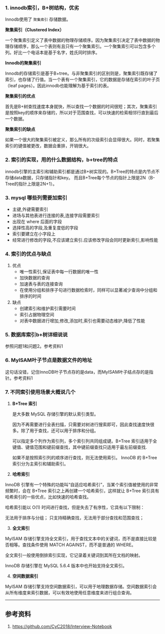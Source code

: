 
### 1. innodb索引，B+树结构，优劣

Innodb使用了 `聚集索引` 存储数据。

 __聚集索引（Clustered Index）__

一个聚集索引定义了表中数据的物理存储顺序。因为聚集索引决定了表中数据的物理存储顺序，那么一个表则有且只有一个聚集索引。一个聚集索引可以包含多个列。好比一个电话本是基于名字，姓氏同时排序。

__Innodb的聚集索引__

 Innodb的存储索引是基于B+tree。与非聚集索引的区别则是，聚集索引既存储了索引，也存储了行值。当一个表有一个聚集索引，它的数据是存储在索引的叶子页（leaf pages）。因此innodb也能理解为基于索引的表。

 __聚集索引的优点__

 首先是B+树查找速度本身就快，所以查找一个数据的时间很短；其次，聚集索引是按照key的顺序来存储的，所以对于范围查找，可以快速的检索相邻行直到最后一个数据。

__聚集索引的缺点__

如果一个很大的聚集索引被定义，那么所有的次级索引会显得很大。同时，若聚集索引的键值被更改，数据会重排，开销很大。

### 2. 索引的实现，用的什么数据结构，b+tree的特点
innodb引擎的主索引和辅助索引都是通过B+树实现的。B+Tree的特点是内节点不存储data数据，只存储指针和key。
而且B+Tree每个节点的指针上限是2N（B-Tree的指针上限是2N+1）。

### 3. mysql 哪些列需要加索引

* 主键,外键需要索引
* 进场与其他表进行连接的表,连接字段需要索引
* 出现在 where 后面的字段
* 选择性高的字段,及重复度低的字段
* 索引要建立在小字段上
* 经常进行修改的字段,不应该建立索引.应该修改字段会同时更新索引,影响性能


### 4. 索引的优点与缺点

1. 优点
   * 唯一性索引,保证表中每一行数据的唯一性
   * 加快数据的查询
   * 加速表与表的连接查询
   * 在使用分组和排序子句进行数据检索时，同样可以显著减少查询中分组和排序的时间
2. 缺点
   * 创建索引和维护索引需要时间
   * 索引占据物理空间
   * 对表中数据进行增加,修改,添加时,索引也需要动态维护,降低了性能

### 5. 数据库索引b+树详细说说
参照问题1和问题2。参考资料1

### 6. MyISAM叶子节点是数据文件的地址
这句话没错，记住InnoDB叶子节点存的是data，而MyISAM叶子结点存的是指针。参考资料1

### 7. 不同索引使用场景大概说几个
1. __B+Tree 索引__

   是大多数 MySQL 存储引擎的默认索引类型。

   因为不再需要进行全表扫描，只需要对树进行搜索即可，因此查找速度快很多。除了用于查找，还可以用于排序和分组。

   可以指定多个列作为索引列，多个索引列共同组成键。B+Tree 索引适用于全键值、键值范围和键前缀查找，其中键前缀查找只适用于最左前缀查找.

   如果不是按照索引列的顺序进行查找，则无法使用索引。
   InnoDB 的 B+Tree 索引分为主索引和辅助索引。
2. __哈希索引__

  InnoDB 引擎有一个特殊的功能叫“自适应哈希索引”，当某个索引值被使用的非常频繁时，会在 B+Tree 索引之上再创建一个哈希索引，这样就让 B+Tree 索引具有哈希索引的一些优点，比如快速的哈希查找。

  哈希索引能以 O(1) 时间进行查找，但是失去了有序性，它具有以下限制：

  无法用于排序与分组；
  只支持精确查找，无法用于部分查找和范围查找；

3. __全文索引__

  MyISAM 存储引擎支持全文索引，用于查找文本中的关键词，而不是直接比较是否相等。查找条件使用 MATCH AGAINST，而不是普通的 WHERE。

  全文索引一般使用倒排索引实现，它记录着关键词到其所在文档的映射。

  InnoDB 存储引擎在 MySQL 5.6.4 版本中也开始支持全文索引。

4. __空间数据索引__

  MyISAM 存储引擎支持空间数据索引，可以用于地理数据存储。空间数据索引会从所有维度来索引数据，可以有效地使用任意维度来进行组合查询。

---

## 参考资料
1. https://github.com/CyC2018/Interview-Notebook
